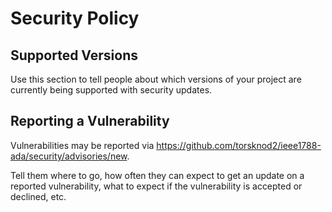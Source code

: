 # Security Policy

## Supported Versions

Use this section to tell people about which versions of your project are
currently being supported with security updates.

<!--
| Version | Supported          |
| ------- | ------------------ |
| 5.1.x   | :white_check_mark: |
| 5.0.x   | :x:                |
| 4.0.x   | :white_check_mark: |
| < 4.0   | :x:                |
-->

## Reporting a Vulnerability

Vulnerabilities may be reported via <https://github.com/torsknod2/ieee1788-ada/security/advisories/new>.

Tell them where to go, how often they can expect to get an update on a
reported vulnerability, what to expect if the vulnerability is accepted or
declined, etc.
